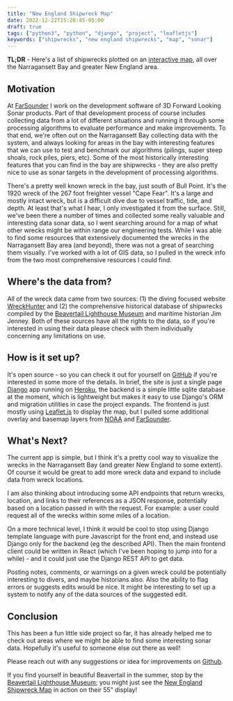 ```yaml
---
title: "New England Shipwreck Map"
date: 2022-12-22T15:28:45-05:00
draft: true
tags: ["python3", "python", "django", "project", "leafletjs"]
keywords: ["shipwrecks", "new england shipwrecks", "map", "sonar"]
---
```

**TL;DR** - Here's a list of shipwrecks plotted on an [interactive map](https://www.neshipwrecksmap.com), all over the Narragansett Bay and greater New England area.

## Motivation
At [FarSounder](https://www.farsounder.com) I work on the development software of 3D Forward Looking Sonar products. Part of that development process of course includes collecting data from a lot of different situations and running it through some processing algorithms to evaluate performance and make improvements. To that end, we're often out on the Narragansett Bay collecting data with the system, and always looking for areas in the bay with interesting features that we can use to test and benchmark our algorithms (pilings, super steep shoals, rock piles, piers, etc).
Some of the most historically interesting features that you can find in the bay are shipwrecks - they are also pretty nice to use as sonar targets in the development of processing algorithms.

There's a pretty well known wreck in the bay, just south of Bull Point. It's the 1920 wreck of the 267 foot freighter vessel "Cape Fear". It's a large and mostly intact wreck, but is a difficult dive due to vessel traffic, tide, and depth. At least that's what I hear, I only investigated it from the surface. Still, we've been there a number of times and collected some really valuable and interesting data sonar data, so I went searching around for a map of what other wrecks might be within range our engineering tests. While I was able to find some resources that extensively documented the wrecks in the Narragansett Bay area (and beyond), there was not a great of searching them visually. I've worked with a lot of GIS data, so I pulled in the wreck info from the two most comprehensive resources I could find.

## Where's the data from?
All of the wreck data came from two sources: (1) the diving focused website [WreckHunter](https://www.wreckhunter.net) and (2) the comprehensive historical database of shipwrecks compiled by the [Beavertail Lighthouse Museum](https://www.beavertaillight.org/) and maritime historian Jim Jenney. Both of these sources have all the rights to the data, so if you're interested in using their data please check with them individually concerning any limitations on use.

## How is it set up?
It's open source - so you can check it out for yourself on [GitHub](https://github.com/heathhenley/Shipwrecks) if you're interested in some more of the details. In brief, the site is just a single page [Django](https://www.djangoproject.com/) app running on [Heroku](https://www.heroku.com/), the backend is a simple little sqlite database at the moment, which is lightweight but makes it easy to use Django's ORM and migration utilities in case the project expands. The frontend is just mostly using [Leaflet.js](https://leafletjs.com/) to display the map, but I pulled some additional overlay and basemap layers from [NOAA](https://www.ncei.noaa.gov/maps/bathymetry/) and [FarSounder](https://www.farsounder.com/blog/expedition-sourced-data-collection-program-progress-update).

## What's Next?
The current app is simple, but I think it's a pretty cool way to visualize the wrecks in the Narragansett Bay (and greater New England to some extent). Of course it would be great to add more wreck data and expand to include data from wreck locations.

I am also thinking about introducing some API endpoints that return wrecks, location, and links to their references as a JSON response, potentially based on a location passed in with the request. For example: a user could request all of the wrecks within some miles of a location.

On a more technical level, I think it would be cool to stop using Django template language with pure Javascript for the front end, and instead use Django only for the backend (eg the described API). Then the main frontend client could be written in React (which I've been hoping to jump into for a while) - and it could just use the Django REST API to get data.

Posting notes, comments, or warnings on a given wreck could be potentially interesting to divers, and maybe historians also. Also the ability to flag errors or suggests edits would be nice. It might be interesting to set up a system to notify any of the data sources of the suggested edit.

## Conclusion
This has been a fun little side project so far, it has already helped me to check out areas where we might be able to find some interesting sonar data. Hopefully it's useful to someone else out there as well!

Please reach out with any suggestions or idea for improvements on [Github](https://github.com/heathhenley/Shipwrecks).

If you find yourself in beautiful Beavertail in the summer, stop by the [Beavertail Lighthouse Museum](https://beavertaillight.org/); you might just see the [New England Shipwreck Map](https://www.neshipwrecksmap.com) in action on their 55" display!